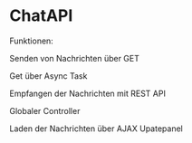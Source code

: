 # ChatAPI
Funktionen: 

Senden von Nachrichten über GET

Get über Async Task

Empfangen der Nachrichten mit REST API

Globaler Controller

Laden der Nachrichten über AJAX Upatepanel
